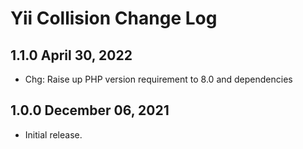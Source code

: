 # Yii Collision Change Log

## 1.1.0 April 30, 2022

- Chg: Raise up PHP version requirement to 8.0 and dependencies

## 1.0.0 December 06, 2021

- Initial release.
